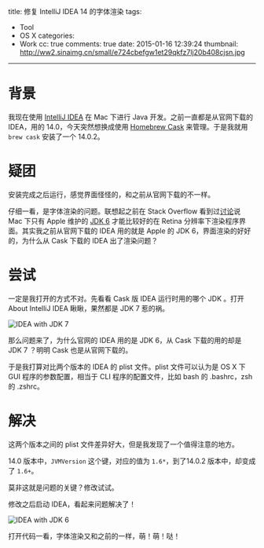 title: 修复 IntelliJ IDEA 14 的字体渲染
tags:
  - Tool
  - OS X
categories:
  - Work
cc: true
comments: true
date: 2015-01-16 12:39:24
thumbnail: http://ww2.sinaimg.cn/small/e724cbefgw1et29qkfz7lj20b408cjsn.jpg
---

# 背景

我现在使用 [IntelliJ IDEA][1] 在 Mac 下进行 Java 开发。之前一直都是从官网下载的 IDEA，用的 14.0，今天突然想换成使用 [Homebrew Cask][2] 来管理。于是我就用 `brew cask` 安装了一个 14.0.2。

# 疑团

安装完成之后运行，感觉界面怪怪的，和之前从官网下载的不一样。

仔细一看，是字体渲染的问题。联想起之前在 Stack Overflow 看到过[讨论][3]说 Mac 下只有 Apple 维护的 [JDK 6][4] 才能比较好的在 Retina 分辨率下渲染程序界面。其实我之前从官网下载的 IDEA 用的就是 Apple 的 JDK 6，界面渲染的好好的，为什么从 Cask 下载的 IDEA 出了渲染问题？

<!-- more -->

# 尝试

一定是我打开的方式不对。先看看 Cask 版 IDEA 运行时用的哪个 JDK 。打开 About IntelliJ IDEA 瞅瞅，果然都是 JDK 7 惹的祸。

![IDEA with JDK 7](http://ww2.sinaimg.cn/large/e724cbefgw1et29qkfz7lj20b408cjsn.jpg)

那么问题来了，为什么官网的 IDEA 用的是 JDK 6，从 Cask 下载的用的却是 JDK 7 ？明明 Cask 也是从官网下载的。

于是我打算对比两个版本的 IDEA 的 plist 文件。plist 文件可以认为是 OS X 下 GUI 程序的参数配置，相当于 CLI 程序的配置文件，比如 bash 的 .bashrc，zsh 的 .zshrc。

# 解决

这两个版本之间的 plist 文件差异好大，但是我发现了一个值得注意的地方。

14.0 版本中，`JVMVersion` 这个键，对应的值为 `1.6*`，到了14.0.2 版本中，却变成了 `1.6+`。

莫非这就是问题的关键？修改试试。

修改之后启动 IDEA，看起来问题解决了！

![IDEA with JDK 6](http://ww1.sinaimg.cn/large/e724cbefgw1et29ry1qd2j20b408c75w.jpg)

打开代码一看，字体渲染又和之前的一样，萌！萌！哒！


[1]: https://www.jetbrains.com/idea/
[2]: http://caskroom.io/
[3]: http://stackoverflow.com/questions/15181079/apple-retina-display-support-in-java-jdk-1-7-for-awt-swing
[4]: http://support.apple.com/kb/DL1572
